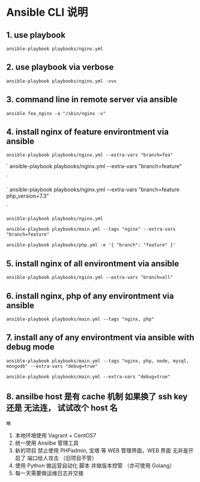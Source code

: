 
# Ansible CLI 说明

## 1. use playbook
`
ansible-playbook playbooks/nginx.yml
`

## 2. use playbook via verbose
`
ansible-playbook playbooks/nginx.yml -vvv
`

## 3. command line in remote server via ansible
`
ansible fea_nginx -a "/sbin/nginx -v"
`

## 4. install nginx of feature environtment via ansible
`
ansible-playbook playbooks/nginx.yml --extra-vars "branch=fea"
`

`
ansible-playbook playbooks/nginx.yml --extra-vars "branch=feature"

`

`
ansible-playbook playbooks/nginx.yml --extra-vars "branch=feature php_version=7.3"

`

`
ansible-playbook playbooks/nginx.yml
`

`
ansible-playbook playbooks/main.yml --tags "nginx" --extra-vars "branch=feature"
`

`
ansible-playbook playbooks/php.yml -e '{ "branch": "feature" }'
`

## 5. install nginx of all environtment via ansible
`
ansible-playbook playbooks/nginx.yml --extra-vars "branch=all"
`

## 6. install nginx, php of any environtment via ansible
`
ansible-playbook playbooks/main.yml --tags "nginx, php"
`

## 7. install any of any environtment via ansible with debug mode
`
ansible-playbook playbooks/main.yml --tags "nginx, php, node, mysql, mongodb" --extra-vars "debug=true"
`

`
ansible-playbook playbooks/main.yml --extra-vars "debug=true"
`

## 8. ansilbe host 是有 cache 机制 如果换了 ssh key 还是 无法连， 试试改个 host 名
`
略
`




1. 本地环境使用 Vagrant + CentOS7
2. 统一使用 Ansilbe 管理工具
3. 新的项目 禁止使用 PHPadmin, 宝塔 等 WEB 管理界面，WEB 界面 无非是开启了 端口给人攻击 （旧项目不管）
4. 使用 Python 做运营自动化 脚本 并做版本控管 （亦可使用 Golang）
5. 每一天需要做运维日志并交接